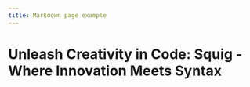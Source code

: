 ```yaml
---
title: Markdown page example
---
```


# Unleash Creativity in Code: Squig - Where Innovation Meets Syntax
